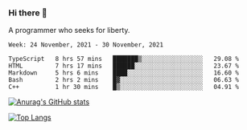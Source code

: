 ### Hi there 👋

<!--
**shejialuo/shejialuo** is a ✨ _special_ ✨ repository because its `README.md` (this file) appears on your GitHub profile.

Here are some ideas to get you started:

- 🔭 I’m currently working on ...
- 🌱 I’m currently learning ...
- 👯 I’m looking to collaborate on ...
- 🤔 I’m looking for help with ...
- 💬 Ask me about ...
- 📫 How to reach me: ...
- 😄 Pronouns: ...
- ⚡ Fun fact: ...
-->

A programmer who seeks for liberty.

<!--START_SECTION:waka-->
```text
Week: 24 November, 2021 - 30 November, 2021

TypeScript   8 hrs 57 mins   ███████▒░░░░░░░░░░░░░░░░░   29.08 % 
HTML         7 hrs 17 mins   ██████░░░░░░░░░░░░░░░░░░░   23.67 % 
Markdown     5 hrs 6 mins    ████░░░░░░░░░░░░░░░░░░░░░   16.60 % 
Bash         2 hrs 2 mins    █▓░░░░░░░░░░░░░░░░░░░░░░░   06.63 % 
C++          1 hr 30 mins    █▒░░░░░░░░░░░░░░░░░░░░░░░   04.91 % 
```
<!--END_SECTION:waka-->

[![Anurag's GitHub stats](https://github-readme-stats.vercel.app/api?username=shejialuo&show_icons=true&theme=dracula)](https://github.com/anuraghazra/github-readme-stats)

[![Top Langs](https://github-readme-stats.vercel.app/api/top-langs/?username=shejialuo&layout=compact&hide=javascript,html,css,typescript)](https://github.com/anuraghazra/github-readme-stats)

